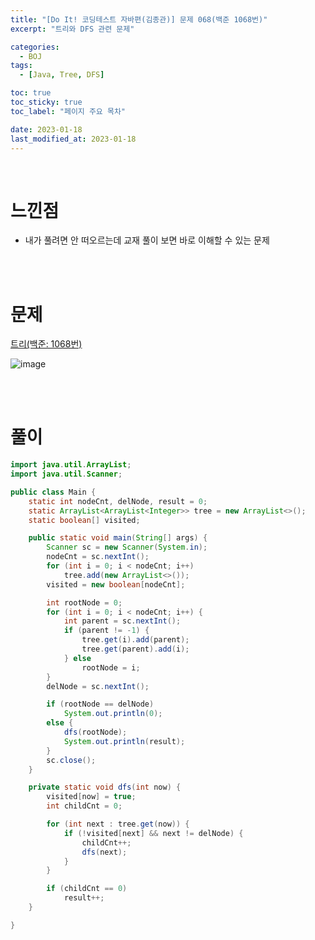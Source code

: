 ```yaml
---
title: "[Do It! 코딩테스트 자바편(김종관)] 문제 068(백준 1068번)"
excerpt: "트리와 DFS 관련 문제"

categories:
  - BOJ
tags:
  - [Java, Tree, DFS]

toc: true
toc_sticky: true
toc_label: "페이지 주요 목차"

date: 2023-01-18
last_modified_at: 2023-01-18
---
```


<br>

# 느낀점

- 내가 풀려면 안 떠오르는데 교재 풀이 보면 바로 이해할 수 있는 문제

<br><br>

# 문제

[트리(백준: 1068번)](https://www.acmicpc.net/problem/1068)

![image](https://user-images.githubusercontent.com/112764753/213055075-2cbae54e-2ac1-4608-ad55-69557aa9759b.png)

<br><br>

# 풀이

```java
import java.util.ArrayList;
import java.util.Scanner;

public class Main {
    static int nodeCnt, delNode, result = 0;
    static ArrayList<ArrayList<Integer>> tree = new ArrayList<>();
    static boolean[] visited;

    public static void main(String[] args) {
        Scanner sc = new Scanner(System.in);
        nodeCnt = sc.nextInt();
        for (int i = 0; i < nodeCnt; i++)
            tree.add(new ArrayList<>());
        visited = new boolean[nodeCnt];

        int rootNode = 0;
        for (int i = 0; i < nodeCnt; i++) {
            int parent = sc.nextInt();
            if (parent != -1) {
                tree.get(i).add(parent);
                tree.get(parent).add(i);
            } else
                rootNode = i;
        }
        delNode = sc.nextInt();

        if (rootNode == delNode)
            System.out.println(0);
        else {
            dfs(rootNode);
            System.out.println(result);
        }
        sc.close();
    }

    private static void dfs(int now) {
        visited[now] = true;
        int childCnt = 0;

        for (int next : tree.get(now)) {
            if (!visited[next] && next != delNode) {
                childCnt++;
                dfs(next);
            }
        }

        if (childCnt == 0)
            result++;
    }

}
```
